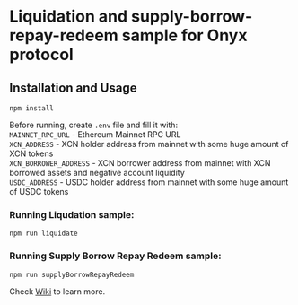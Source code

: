 # Liquidation and supply-borrow-repay-redeem sample for Onyx protocol

## Installation and Usage

```
npm install
```

Before running, create ``.env`` file and fill it with:  
``MAINNET_RPC_URL`` - Ethereum Mainnet RPC URL  
``XCN_ADDRESS`` - XCN holder address from mainnet with some huge amount of XCN tokens  
``XCN_BORROWER_ADDRESS`` - XCN borrower address from mainnet with XCN borrowed assets and negative account liquidity  
``USDC_ADDRESS`` - USDC holder address from mainnet with some huge amount of USDC tokens

### Running Liqudation sample:
```
npm run liquidate
```

### Running Supply Borrow Repay Redeem sample:
```
npm run supplyBorrowRepayRedeem
```

Check [Wiki](https://github.com/Onyx-Protocol/examples/wiki) to learn more.

